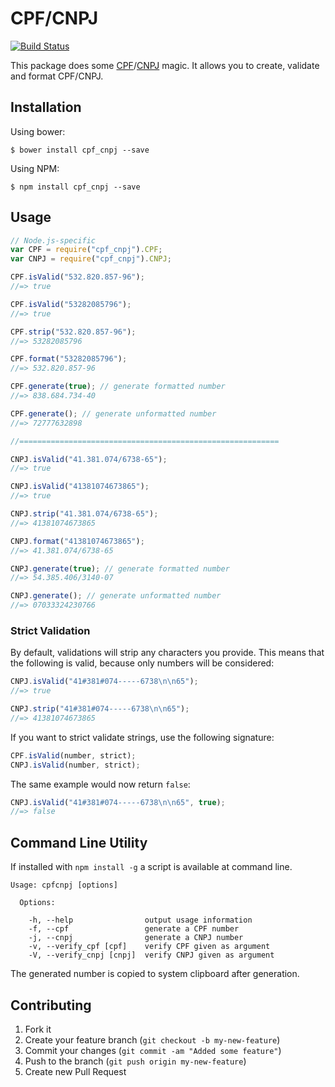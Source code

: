 # CPF/CNPJ

[![Build Status](https://travis-ci.org/fnando/cpf_cnpj.js.svg?branch=master)](https://travis-ci.org/fnando/cpf_cnpj.js)

This package does some [CPF](http://en.wikipedia.org/wiki/Cadastro_de_Pessoas_F%C3%ADsicas)/[CNPJ](http://en.wikipedia.org/wiki/CNPJ) magic. It allows you to create, validate and format CPF/CNPJ.

## Installation

Using bower:

    $ bower install cpf_cnpj --save

Using NPM:

    $ npm install cpf_cnpj --save

## Usage

```js
// Node.js-specific
var CPF = require("cpf_cnpj").CPF;
var CNPJ = require("cpf_cnpj").CNPJ;

CPF.isValid("532.820.857-96");
//=> true

CPF.isValid("53282085796");
//=> true

CPF.strip("532.820.857-96");
//=> 53282085796

CPF.format("53282085796");
//=> 532.820.857-96

CPF.generate(true); // generate formatted number
//=> 838.684.734-40

CPF.generate(); // generate unformatted number
//=> 72777632898

//==========================================================

CNPJ.isValid("41.381.074/6738-65");
//=> true

CNPJ.isValid("41381074673865");
//=> true

CNPJ.strip("41.381.074/6738-65");
//=> 41381074673865

CNPJ.format("41381074673865");
//=> 41.381.074/6738-65

CNPJ.generate(true); // generate formatted number
//=> 54.385.406/3140-07

CNPJ.generate(); // generate unformatted number
//=> 07033324230766
```

### Strict Validation

By default, validations will strip any characters you provide. This means that the following is valid, because only numbers will be considered:

```js
CNPJ.isValid("41#381#074-----6738\n\n65");
//=> true

CNPJ.strip("41#381#074-----6738\n\n65");
//=> 41381074673865
```

If you want to strict validate strings, use the following signature:

```js
CPF.isValid(number, strict);
CNPJ.isValid(number, strict);
```

The same example would now return `false`:

```js
CNPJ.isValid("41#381#074-----6738\n\n65", true);
//=> false
```

## Command Line Utility

If installed with `npm install -g` a script is available at command line.

```
Usage: cpfcnpj [options]

  Options:

    -h, --help                output usage information
    -f, --cpf                 generate a CPF number
    -j, --cnpj                generate a CNPJ number
    -v, --verify_cpf [cpf]    verify CPF given as argument
    -V, --verify_cnpj [cnpj]  verify CNPJ given as argument
```
The generated number is copied to system clipboard after generation.

## Contributing

1. Fork it
2. Create your feature branch (`git checkout -b my-new-feature`)
3. Commit your changes (`git commit -am "Added some feature"`)
4. Push to the branch (`git push origin my-new-feature`)
5. Create new Pull Request
